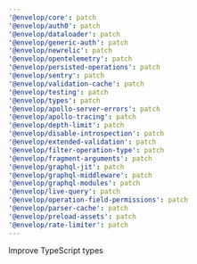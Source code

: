 ```yaml
---
'@envelop/core': patch
'@envelop/auth0': patch
'@envelop/dataloader': patch
'@envelop/generic-auth': patch
'@envelop/newrelic': patch
'@envelop/opentelemetry': patch
'@envelop/persisted-operations': patch
'@envelop/sentry': patch
'@envelop/validation-cache': patch
'@envelop/testing': patch
'@envelop/types': patch
'@envelop/apollo-server-errors': patch
'@envelop/apollo-tracing': patch
'@envelop/depth-limit': patch
'@envelop/disable-introspection': patch
'@envelop/extended-validation': patch
'@envelop/filter-operation-type': patch
'@envelop/fragment-arguments': patch
'@envelop/graphql-jit': patch
'@envelop/graphql-middleware': patch
'@envelop/graphql-modules': patch
'@envelop/live-query': patch
'@envelop/operation-field-permissions': patch
'@envelop/parser-cache': patch
'@envelop/preload-assets': patch
'@envelop/rate-limiter': patch
---
```


Improve TypeScript types
